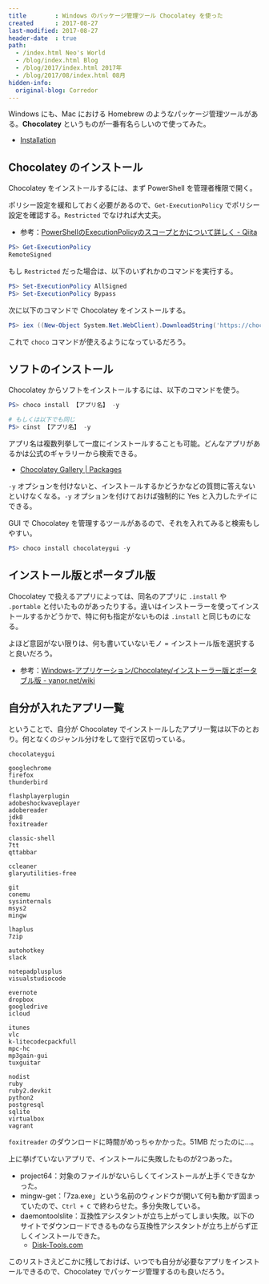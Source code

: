 ```yaml
---
title        : Windows のパッケージ管理ツール Chocolatey を使った
created      : 2017-08-27
last-modified: 2017-08-27
header-date  : true
path:
  - /index.html Neo's World
  - /blog/index.html Blog
  - /blog/2017/index.html 2017年
  - /blog/2017/08/index.html 08月
hidden-info:
  original-blog: Corredor
---
```


Windows にも、Mac における Homebrew のようなパッケージ管理ツールがある。__Chocolatey__ というものが一番有名らしいので使ってみた。

- [Installation](https://chocolatey.org/install)

## Chocolatey のインストール

Chocolatey をインストールするには、まず PowerShell を管理者権限で開く。

ポリシー設定を緩和しておく必要があるので、`Get-ExecutionPolicy` でポリシー設定を確認する。`Restricted` でなければ大丈夫。

- 参考：[PowerShellのExecutionPolicyのスコープとかについて詳しく - Qiita](http://qiita.com/kikuchi/items/59f219eae2a172880ba6)

```powershell
PS> Get-ExecutionPolicy
RemoteSigned
```

もし `Restricted` だった場合は、以下のいずれかのコマンドを実行する。

```powershell
PS> Set-ExecutionPolicy AllSigned
PS> Set-ExecutionPolicy Bypass
```

次に以下のコマンドで Chocolatey をインストールする。

```powershell
PS> iex ((New-Object System.Net.WebClient).DownloadString('https://chocolatey.org/install.ps1'))
```

これで `choco` コマンドが使えるようになっているだろう。

## ソフトのインストール

Chocolatey からソフトをインストールするには、以下のコマンドを使う。

```powershell
PS> choco install 【アプリ名】 -y

# もしくは以下でも同じ
PS> cinst 【アプリ名】 -y
```

アプリ名は複数列挙して一度にインストールすることも可能。どんなアプリがあるかは公式のギャラリーから検索できる。

- [Chocolatey Gallery | Packages](https://chocolatey.org/packages)

`-y` オプションを付けないと、インストールするかどうかなどの質問に答えないといけなくなる。`-y` オプションを付けておけば強制的に Yes と入力したテイにできる。

GUI で Chocolatey を管理するツールがあるので、それを入れてみると検索もしやすい。

```powershell
PS> choco install chocolateygui -y
```

## インストール版とポータブル版

Chocolatey で扱えるアプリによっては、同名のアプリに `.install` や `.portable` と付いたものがあったりする。違いはインストーラーを使ってインストールするかどうかで、特に何も指定がないものは `.install` と同じものになる。

よほど意図がない限りは、何も書いていないモノ = インストール版を選択すると良いだろう。

- 参考：[Windows-アプリケーション/Chocolatey/インストーラー版とポータブル版 - yanor.net/wiki](http://yanor.net/wiki/?Windows-%E3%82%A2%E3%83%97%E3%83%AA%E3%82%B1%E3%83%BC%E3%82%B7%E3%83%A7%E3%83%B3%2FChocolatey%2F%E3%82%A4%E3%83%B3%E3%82%B9%E3%83%88%E3%83%BC%E3%83%A9%E3%83%BC%E7%89%88%E3%81%A8%E3%83%9D%E3%83%BC%E3%82%BF%E3%83%96%E3%83%AB%E7%89%88)

## 自分が入れたアプリ一覧

ということで、自分が Chocolatey でインストールしたアプリ一覧は以下のとおり。何となくのジャンル分けをして空行で区切っている。

```
chocolateygui

googlechrome
firefox
thunderbird

flashplayerplugin
adobeshockwaveplayer
adobereader
jdk8
foxitreader

classic-shell
7tt
qttabbar

ccleaner
glaryutilities-free

git
conemu
sysinternals
msys2
mingw

lhaplus
7zip

autohotkey
slack

notepadplusplus
visualstudiocode

evernote
dropbox
googledrive
icloud

itunes
vlc
k-litecodecpackfull
mpc-hc
mp3gain-gui
tuxguitar

nodist
ruby
ruby2.devkit
python2
postgresql
sqlite
virtualbox
vagrant
```

`foxitreader` のダウンロードに時間がめっちゃかかった。51MB だったのに…。

上に挙げていないアプリで、インストールに失敗したものが2つあった。

- project64：対象のファイルがないらしくてインストールが上手くできなかった。
- mingw-get：「7za.exe」という名前のウィンドウが開いて何も動かず固まっていたので、`Ctrl + C` で終わらせた。多分失敗している。
- daemontoolslite：互換性アシスタントが立ち上がってしまい失敗。以下のサイトでダウンロードできるものなら互換性アシスタントが立ち上がらず正しくインストールできた。
  - [Disk-Tools.com](http://www.disk-tools.com/download/daemon)

このリストさえどこかに残しておけば、いつでも自分が必要なアプリをインストールできるので、Chocolatey でパッケージ管理するのも良いだろう。
